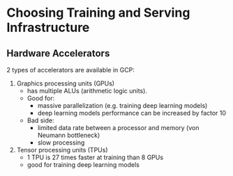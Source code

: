 # Choosing Training and Serving Infrastructure

## Hardware Accelerators

2 types of accelerators are available in GCP:

1. Graphics processing units (GPUs)
   - has multiple ALUs (arithmetic logic units).
   - Good for:
     - massive parallelization (e.g. training deep learning models)
     - deep learning models performance can be increased by factor 10
   - Bad side:
     - limited data rate between a processor and memory (von Neumann bottleneck)
     - slow processing
2. Tensor processing units (TPUs)
   - 1 TPU is 27 times faster at training than 8 GPUs
   - good for training deep learning models
